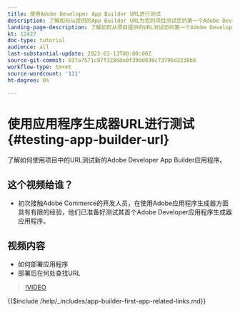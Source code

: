```yaml
---
title: 使用Adobe Developer App Builder URL进行测试
description: 了解如何从提供的App Builder URL为您的项目测试您的第一个Adobe Developer App Builder应用程序。
landing-page-description: 了解如何从项目提供的URL测试您的第一个Adobe Developer App Builder应用程序。
kt: 12427
doc-type: tutorial
audience: all
last-substantial-update: 2023-03-13T00:00:00Z
source-git-commit: 037a7571c87f328dde0f39dd830c7379bd2230b6
workflow-type: tm+mt
source-wordcount: '111'
ht-degree: 0%

---
```



# 使用应用程序生成器URL进行测试 {#testing-app-builder-url}

了解如何使用项目中的URL测试新的Adobe Developer App Builder应用程序。

## 这个视频给谁？

* 初次接触Adobe Commerce的开发人员，在使用Adobe应用程序生成器方面具有有限的经验，他们已准备好测试其首个Adobe Developer应用程序生成器应用程序。

## 视频内容

* 如何部署应用程序
* 部署后在何处查找URL

>[!VIDEO](https://video.tv.adobe.com/v/3416664)

{{$include /help/_includes/app-builder-first-app-related-links.md}}

